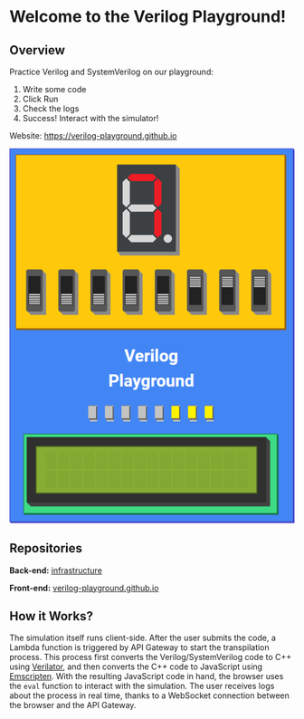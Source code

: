 # Welcome to the Verilog Playground!

## Overview

Practice Verilog and SystemVerilog on our playground:
1. Write some code
2. Click Run
3. Check the logs
4. Success! Interact with the simulator!

Website: https://verilog-playground.github.io

![Animation](https://github.com/verilog-playground/art/blob/ea775d95664f92fbba2eddffff865a58d73a8608/animation.gif)

## Repositories

**Back-end:** [infrastructure](https://github.com/verilog-playground/infrastructure)

**Front-end:** [verilog-playground.github.io](https://github.com/verilog-playground/verilog-playground.github.io)

## How it Works?

The simulation itself runs client-side. After the user submits the code, a Lambda function is triggered by API Gateway to start the transpilation process. This process first converts the Verilog/SystemVerilog code to C++ using [Verilator](https://www.veripool.org/verilator), and then converts the C++ code to JavaScript using [Emscripten](https://emscripten.org). With the resulting JavaScript code in hand, the browser uses the `eval` function to interact with the simulation. The user receives logs about the process in real time, thanks to a WebSocket connection between the browser and the API Gateway.
